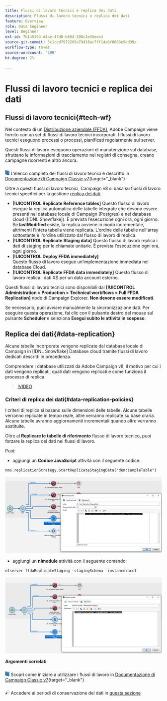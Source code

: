 ```yaml
---
title: Flussi di lavoro tecnici e replica dei dati
description: Flussi di lavoro tecnici e replica dei dati
feature: Overview
role: Data Engineer
level: Beginner
exl-id: 7b145193-d4ae-47d0-b694-398c1e35eee4
source-git-commit: 5c1ced7972295e79418ac7ff14a6f0888e5ed39a
workflow-type: tm+mt
source-wordcount: '399'
ht-degree: 2%

---
```


# Flussi di lavoro tecnici e replica dei dati

## Flussi di lavoro tecnici{#tech-wf}

Nel contesto di un [Distribuzione aziendale (FFDA)](enterprise-deployment.md), Adobe Campaign viene fornito con un set di flussi di lavoro tecnici incorporati. I flussi di lavoro tecnici eseguono processi o processi, pianificati regolarmente sul server.

Questi flussi di lavoro eseguono operazioni di manutenzione sul database, sfruttano le informazioni di tracciamento nei registri di consegna, creano campagne ricorrenti e altro ancora.

![](../assets/do-not-localize/book.png) L’elenco completo dei flussi di lavoro tecnici è descritto in [Documentazione di Campaign Classic v7](https://experienceleague.adobe.com/docs/campaign-classic/using/automating-with-workflows/advanced-management/about-technical-workflows.html){target=&quot;_blank&quot;}

Oltre a questi flussi di lavoro tecnici, Campaign v8 si basa su flussi di lavoro tecnici specifici per la gestione [replica dei dati](#data-replication).

* **[!UICONTROL Replicate Reference tables]**
Questo flusso di lavoro esegue la replica automatica delle tabelle integrate che devono essere presenti nel database locale di Campaign (Postgres) e nel database cloud ([!DNL Snowflake]). È prevista l’esecuzione ogni ora, ogni giorno. Se **lastModified** esiste, la replica avviene in modo incrementale, altrimenti l&#39;intera tabella viene replicata. L&#39;ordine delle tabelle nell&#39;array sottostante è l&#39;ordine utilizzato dal flusso di lavoro di replica.
* **[!UICONTROL Replicate Staging data]**
Questo flusso di lavoro replica i dati di staging per le chiamate unitarie. È prevista l’esecuzione ogni ora, ogni giorno.
* **[!UICONTROL Deploy FFDA immediately]**\
   Questo flusso di lavoro esegue un’implementazione immediata nel database Cloud.
* **[!UICONTROL Replicate FFDA data immediately]**
Questo flusso di lavoro replica i dati XS per un dato account esterno.

Questi flussi di lavoro tecnici sono disponibili dal **[!UICONTROL Administration > Production > Technical workflows > Full FFDA Replication]** nodo di Campaign Explorer. **Non devono essere modificati.**

Se necessario, puoi avviare manualmente la sincronizzazione dati. Per eseguire questa operazione, fai clic con il pulsante destro del mouse sul pulsante **Scheduler** e seleziona **Esegui subito le attività in sospeso**.

## Replica dei dati{#data-replication}

Alcune tabelle incorporate vengono replicate dal database locale di Campaign in [!DNL Snowflake] Database cloud tramite flussi di lavoro dedicati descritti in precedenza.

Comprendere i database utilizzati da Adobe Campaign v8, il motivo per cui i dati vengono replicati, quali dati vengono replicati e come funziona il processo di replica.

>[!VIDEO](https://video.tv.adobe.com/v/334460?quality=12)


### Criteri di replica dei dati{#data-replication-policies}

I criteri di replica si basano sulle dimensioni delle tabelle. Alcune tabelle verranno replicate in tempo reale, altre verranno replicate su base oraria. Alcune tabelle avranno aggiornamenti incrementali quando altre verranno sostituite.

Oltre al **Replicare le tabelle di riferimento** flusso di lavoro tecnico, puoi forzare la replica dei dati nei flussi di lavoro.

Puoi:

* aggiungi un **Codice JavaScript** attività con il seguente codice:

```
nms.replicationStrategy.StartReplicateStagingData("dem:sampleTable")
```

![](assets/jscode.png)


* aggiungi un **nlmodule** attività con il seguente comando:

```
nlserver ffdaReplicateStaging -stagingSchema -instance:acc1
```

![](assets/nlmodule.png)


**Argomenti correlati**

![](../assets/do-not-localize/book.png) Scopri come iniziare a utilizzare i flussi di lavoro in [Documentazione di Campaign Classic v7](https://experienceleague.adobe.com/docs/campaign-classic/using/automating-with-workflows/introduction/about-workflows.html?lang=en#automating-with-workflows){target=&quot;_blank&quot;}

![](../assets/do-not-localize/glass.png) Accedere ai periodi di conservazione dei dati in [questa sezione](../dev/datamodel-best-practices.md#data-retention)
